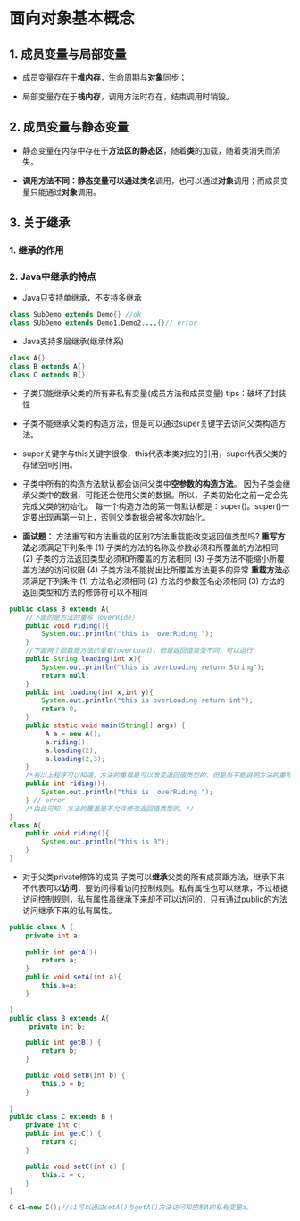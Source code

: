 # 面向对象基本概念
## 1. 成员变量与局部变量
* 成员变量存在于**堆内存**，生命周期与**对象**同步；

* 局部变量存在于**栈内存**，调用方法时存在，结束调用时销毁。

## 2. 成员变量与静态变量
* 静态变量在内存中存在于**方法区的静态区**，随着**类**的加载，随着类消失而消失。

* **调用方法不同：**静态变量可以通过**类名**调用，也可以通过**对象**调用；而成员变量只能通过**对象**调用。


## 3. 关于继承
### 1. 继承的作用
### 2. Java中继承的特点
* Java只支持单继承，不支持多继承
```java
class SubDemo extends Demo{} //ok
class SUbDemo extends Demo1,Demo2,...{}// error
```
* Java支持多层继承(继承体系)
```java
class A{}
class B extends A{}
class C extends B{}
```
* 子类只能继承父类的所有非私有变量(成员方法和成员变量)
 tips：破坏了封装性

* 子类不能继承父类的构造方法，但是可以通过super关键字去访问父类构造方法。 

* super关键字与this关键字很像，this代表本类对应的引用，super代表父类的存储空间引用。

* 子类中所有的构造方法默认都会访问父类中**空参数的构造方法**。
    因为子类会继承父类中的数据，可能还会使用父类的数据。所以，子类初始化之前一定会先完成父类的初始化。
    每一个构造方法的第一句默认都是：super()。super()一定要出现再第一句上，否则父类数据会被多次初始化。

* **面试题：** 方法重写和方法重载的区别?方法重载能改变返回值类型吗?
**重写方法**必须满足下列条件
(1) 子类的方法的名称及参数必须和所覆盖的方法相同
(2) 子类的方法返回类型必须和所覆盖的方法相同
(3) 子类方法不能缩小所覆盖方法的访问权限
(4) 子类方法不能抛出比所覆盖方法更多的异常
**重载方法**必须满足下列条件
(1) 方法名必须相同
(2) 方法的参数签名必须相同
(3) 方法的返回类型和方法的修饰符可以不相同
```java
public class B extends A{
	//下面的是方法的重写（overRide）
	public void riding(){
		System.out.println("this is  overRiding ");
	}
	//下面两个函数是方法的重载(overLoad)，但是返回值类型不同，可以运行
	public String loading(int x){
		System.out.println("this is overLoading return String");
		return null;
	}
	public int loading(int x,int y){
		System.out.println("this is overLoading return int");
		return 0;
	}
	public static void main(String[] args) {
		 A a = new A();
		 a.riding();
		 a.loading(2);
		 a.loading(2,3);
	}
    /*有以上程序可以知道，方法的重载是可以改变返回值类型的，但是尚不能说明方法的重写是否可以改变返回值类型，现在修改A类中 riding()方法的返回值类型为int.*/
    public int riding(){  
        System.out.println("this is  overRiding ");  
    } // error
    /*由此可知，方法的覆盖是不允许修改返回值类型的。*/
}
class A{
	public void riding(){
		System.out.println("this is B");
	}
}
```
* 对于父类private修饰的成员
子类可以**继承**父类的所有成员跟方法，继承下来不代表可以**访问**，要访问得看访问控制规则。私有属性也可以继承，不过根据访问控制规则，私有属性虽继承下来却不可以访问的，只有通过public的方法访问继承下来的私有属性。
```java
public class A {
    private int a;
    
    public int getA(){
        return a;
    }
    public void setA(int a){
        this.a=a;
    }

}
public class B extends A{
     private int b;

    public int getB() {
        return b;
    }

    public void setB(int b) {
        this.b = b;
    }
     
}
public class C extends B {
    private int c;
    public int getC() {
        return c;
    }

    public void setC(int c) {
        this.c = c;
    }
}
```
```java
C c1=new C();//c1可以通过setA()与getA()方法访问和控制A的私有变量a。
```

